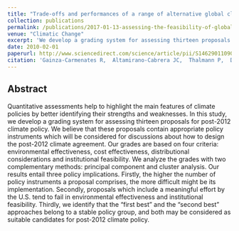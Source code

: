 ```yaml
---
title: "Trade-offs and performances of a range of alternative global climate architectures for post-2012"
collection: publications
permalink: /publications/2017-01-13-assessing-the-feasibility-of-global-long-term-mitigation-scenarios
venue: "Climatic Change"
excerpt: 'We develop a grading system for assessing thirteen proposals for post-2012 climate policy.'
date: 2010-02-01
paperurl: http://www.sciencedirect.com/science/article/pii/S146290110900149X
citation: 'Gainza-Carmenates R,  Altamirano-Cabrera JC,  Thalmann P,  Drouet L. "Trade-offs and performances of a range of alternative global climate architectures for post-2012". <i>Environmental Science & Policy</i>. 13(1), 63-71, 2010.'
---
```


## Abstract
 Quantitative assessments help to highlight the main features of climate policies by better identifying their strengths and weaknesses. In this study, we develop a grading system for assessing thirteen proposals for post-2012 climate policy. We believe that these proposals contain appropriate policy instruments which will be considered for discussions about how to design the post-2012 climate agreement. Our grades are based on four criteria: environmental effectiveness, cost effectiveness, distributional considerations and institutional feasibility. We analyze the grades with two complementary methods: principal component and cluster analysis. Our results entail three policy implications. Firstly, the higher the number of policy instruments a proposal comprises, the more difficult might be its implementation. Secondly, proposals which include a meaningful effort by the U.S. tend to fail in environmental effectiveness and institutional feasibility. Thirdly, we identify that the “first best” and the “second best” approaches belong to a stable policy group, and both may be considered as suitable candidates for post-2012 climate policy.